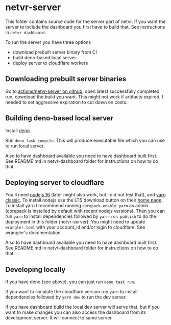 # netvr-server

This folder contains source code for the server part of netvr. If you want the server to include the dashboard you first have to build that. See instructions in `netvr-dashboard`.

To run the server you have three options

- download prebuilt server binary from CI
- build deno-based local server
- deploy server to cloudflare workers

## Downloading prebuilt server binaries

Go to [actions/netvr-server on github](https://github.com/CodeWitchBella/netvr/actions/workflows/netvr-server.yaml), open latest successfully completed run, download the build you want. This might not work if artifacts expired, I needed to set aggressive expiration to cut down on costs.

## Building deno-based local server

Install [deno](https://deno.land).

Run `deno task compile`. This will produce executable file which you can use to run local server.

Also to have dashboard available you need to have dashboard built first. See README.md in netvr-dashboard folder for instructions on how to do that.

## Deploying server to cloudflare

You'll need [nodejs 16][nodejs] (later might also work, but I did not test that), and [yarn classic][yarn]. To install nodejs use the LTS download button on their [home page][nodejs]. To install yarn I recommend running `corepack enable yarn` as admin (corepack is installed by default with recent nodejs versions). Then you can run `yarn` to install dependencies followed by `yarn run publish` to do the deployment in this folder (netvr-server). You might need to update `wrangler.toml` with your account_id and/or login to cloudflare. See wrangler's documentation.

Also to have dashboard available you need to have dashboard built first. See README.md in netvr-dashboard folder for instructions on how to do that.

[nodejs]: https://nodejs.org/en/
[yarn]: https://classic.yarnpkg.com/lang/en/

## Developing locally

If you have deno (see above), you can just run `deno task run`.

If you want to simulate the cloudflare version run `yarn` to install dependencies followed by `yarn dev` to run the dev server.

If you have dashboard build the local dev server will serve that, but if you want to make changes you can also access the dashboard from its development server. It will connect to same server.
